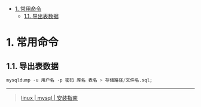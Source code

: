 <!-- TOC -->

- [1. 常用命令](#1-常用命令)
  - [1.1. 导出表数据](#11-导出表数据)

<!-- /TOC -->
# 1. 常用命令
## 1.1. 导出表数据
```sql
mysqldump -u 用户名 -p 密码 库名 表名 > 存储路径/文件名.sql;
```
<hr>

> [linux | mysql | 安装指南](https://www.linuxidc.com/Linux/2017-06/144805.htm)
